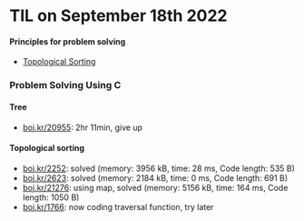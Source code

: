 # **TIL on September 18th 2022**
#### Principles for problem solving
- [Topological Sorting](../../../Computer%20science/Algorithm/t-sort-09-18-2022.md)

### Problem Solving Using C
#### Tree
- [boj.kr/20955](../../../Problem%20Solving/boj/Tree/20955-09-17-2022.cpp): 2hr 11min, give up

#### Topological sorting
- [boj.kr/2252](../../../Problem%20Solving/boj/Topological%20sorting/2252-09-18-2022.cpp): solved (memory: 3956 kB, time: 28 ms, Code length: 535 B)
- [boj.kr/2623](../../../Problem%20Solving/boj/Topological%20sorting/2623-09-18-2022.cpp): solved (memory: 2184 kB, time: 0 ms, Code length: 691 B)
- [boj.kr/21276](../../../Problem%20Solving/boj/Topological%20sorting/21276-09-18-2022.cpp): using map, solved (memory: 5156 kB, time: 164 ms, Code length: 1050 B)
- [boj.kr/1766](../../../Problem%20Solving/boj/Topological%20sorting/1766-09-18-2022.cpp): now coding traversal function, try later